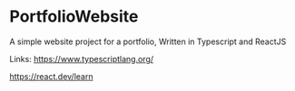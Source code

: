 # PortfolioWebsite
A simple website project for a portfolio, Written in Typescript and ReactJS

Links:
https://www.typescriptlang.org/

https://react.dev/learn
